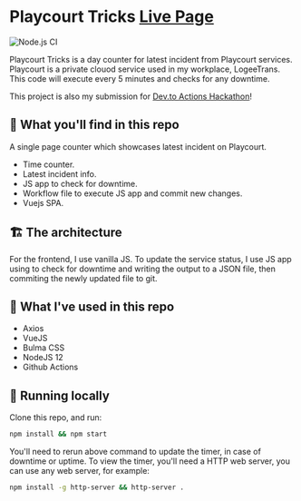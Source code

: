 # Playcourt Tricks [Live Page](https://fahminlb33.github.io/playcourt-tricks/)

![Node.js CI](https://github.com/fahminlb33/playcourt-tricks/workflows/Node.js%20CI/badge.svg)

Playcourt Tricks is a day counter for latest incident from Playcourt services. Playcourt is a
private clouod service used in my workplace, LogeeTrans. This code will execute every 5 minutes
and checks for any downtime.

This project is also my submission for [Dev.to Actions Hackathon](https://dev.to/fahminlb33/service-uptime-monitor-using-github-actions-2egp)!

## 🧐 What you'll find in this repo

A single page counter which showcases latest incident on Playcourt.

- Time counter.
- Latest incident info.
- JS app to check for downtime.
- Workflow file to execute JS app and commit new changes.
- Vuejs SPA.

## 🏗 The architecture

For the frontend, I use vanilla JS. To update the service status, I use JS app
using to check for downtime and writing the output to a JSON file, then
commiting the newly updated file to git.

## 👻 What I've used in this repo

- Axios
- VueJS
- Bulma CSS
- NodeJS 12
- Github Actions

## 🏃‍ Running locally

Clone this repo, and run:

``` bash
npm install && npm start
```

You'll need to rerun above command to update the timer, in case of downtime or uptime.
To view the timer, you'll need a HTTP web server, you can use any web server, for
example:

```bash
npm install -g http-server && http-server .
```
